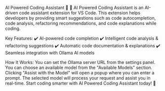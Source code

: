AI Powered Coding Assistant 🚀
🧠 AI Powered Coding Assistant is an AI-driven code assistant extension for VS Code. This extension helps developers by providing smart suggestions such as code autocompletion, code analysis, refactoring recommendations, and code explanations while coding.

Key Features:
✔️ AI-powered code completion
✔️ Intelligent code analysis & refactoring suggestions
✔️ Automatic code documentation & explanations
✔️ Seamless integration with Ollama AI models

How It Works:
You can set the Ollama server URL from the settings panel.
You can choose an available model from the "Available Models" section.
Clicking "Assist with the Model" will open a popup where you can enter a prompt.
The selected model will process your request and assist you in real-time.
Start coding smarter with AI Powered Coding Assistant today! 🚀